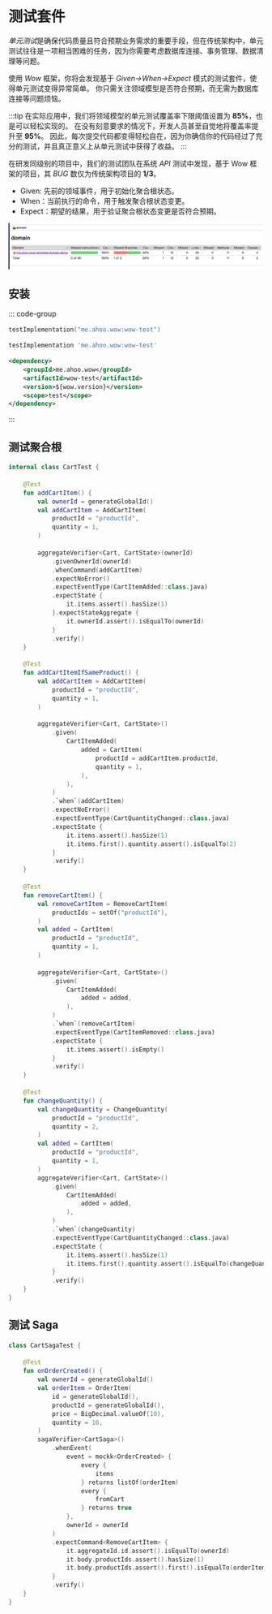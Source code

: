 # 测试套件

*单元测试*是确保代码质量且符合预期业务需求的重要手段，但在传统架构中，单元测试往往是一项相当困难的任务，因为你需要考虑数据库连接、事务管理、数据清理等问题。

使用 _Wow_ 框架，你将会发现基于 _Given->When->Expect_ 模式的测试套件，使得单元测试变得异常简单。
你只需关注领域模型是否符合预期，而无需为数据库连接等问题烦恼。

:::tip
在实际应用中，我们将领域模型的单元测试覆盖率下限阈值设置为 **85%**，也是可以轻松实现的。
在没有刻意要求的情况下，开发人员甚至自觉地将覆盖率提升至 **95%**。
因此，每次提交代码都变得轻松自在，因为你确信你的代码经过了充分的测试，并且真正意义上从单元测试中获得了收益。
:::

在研发同级别的项目中，我们的测试团队在系统 _API_ 测试中发现，基于 Wow 框架的项目，其 _BUG_ 数仅为传统架构项目的 **1/3**。

- Given: 先前的领域事件，用于初始化聚合根状态。
- When：当前执行的命令，用于触发聚合根状态变更。
- Expect：期望的结果，用于验证聚合根状态变更是否符合预期。

![Test Coverage](../public/images/getting-started/test-coverage.png)

## 安装

::: code-group
```kotlin [Gradle(Kotlin)]
testImplementation("me.ahoo.wow:wow-test")
```
```groovy [Gradle(Groovy)]
testImplementation 'me.ahoo.wow:wow-test'
```
```xml [Maven]
<dependency>
    <groupId>me.ahoo.wow</groupId>
    <artifactId>wow-test</artifactId>
    <version>${wow.version}</version>
    <scope>test</scope>
</dependency>
```
:::

## 测试聚合根

```kotlin
internal class CartTest {

    @Test
    fun addCartItem() {
        val ownerId = generateGlobalId()
        val addCartItem = AddCartItem(
            productId = "productId",
            quantity = 1,
        )

        aggregateVerifier<Cart, CartState>(ownerId)
            .givenOwnerId(ownerId)
            .whenCommand(addCartItem)
            .expectNoError()
            .expectEventType(CartItemAdded::class.java)
            .expectState {
                it.items.assert().hasSize(1)
            }.expectStateAggregate {
                it.ownerId.assert().isEqualTo(ownerId)
            }
            .verify()
    }

    @Test
    fun addCartItemIfSameProduct() {
        val addCartItem = AddCartItem(
            productId = "productId",
            quantity = 1,
        )

        aggregateVerifier<Cart, CartState>()
            .given(
                CartItemAdded(
                    added = CartItem(
                        productId = addCartItem.productId,
                        quantity = 1,
                    ),
                ),
            )
            .`when`(addCartItem)
            .expectNoError()
            .expectEventType(CartQuantityChanged::class.java)
            .expectState {
                it.items.assert().hasSize(1)
                it.items.first().quantity.assert().isEqualTo(2)
            }
            .verify()
    }

    @Test
    fun removeCartItem() {
        val removeCartItem = RemoveCartItem(
            productIds = setOf("productId"),
        )
        val added = CartItem(
            productId = "productId",
            quantity = 1,
        )

        aggregateVerifier<Cart, CartState>()
            .given(
                CartItemAdded(
                    added = added,
                ),
            )
            .`when`(removeCartItem)
            .expectEventType(CartItemRemoved::class.java)
            .expectState {
                it.items.assert().isEmpty()
            }
            .verify()
    }

    @Test
    fun changeQuantity() {
        val changeQuantity = ChangeQuantity(
            productId = "productId",
            quantity = 2,
        )
        val added = CartItem(
            productId = "productId",
            quantity = 1,
        )
        aggregateVerifier<Cart, CartState>()
            .given(
                CartItemAdded(
                    added = added,
                ),
            )
            .`when`(changeQuantity)
            .expectEventType(CartQuantityChanged::class.java)
            .expectState {
                it.items.assert().hasSize(1)
                it.items.first().quantity.assert().isEqualTo(changeQuantity.quantity)
            }
            .verify()
    }
}
```

## 测试 Saga

```kotlin
class CartSagaTest {

    @Test
    fun onOrderCreated() {
        val ownerId = generateGlobalId()
        val orderItem = OrderItem(
            id = generateGlobalId(),
            productId = generateGlobalId(),
            price = BigDecimal.valueOf(10),
            quantity = 10,
        )
        sagaVerifier<CartSaga>()
            .whenEvent(
                event = mockk<OrderCreated> {
                    every {
                        items
                    } returns listOf(orderItem)
                    every {
                        fromCart
                    } returns true
                },
                ownerId = ownerId
            )
            .expectCommand<RemoveCartItem> {
                it.aggregateId.id.assert().isEqualTo(ownerId)
                it.body.productIds.assert().hasSize(1)
                it.body.productIds.assert().first().isEqualTo(orderItem.productId)
            }
            .verify()
    }
}
```
